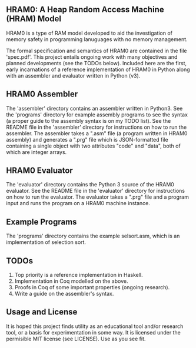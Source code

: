 ## HRAM0: A Heap Random Access Machine (HRAM) Model
HRAM0 is a type of RAM model developed to aid the investigation of memory safety in programming lanuguages with no memory management.

The formal specification and semantics of HRAM0 are contained in the file 'spec.pdf'. This project entails ongoing work with many objectives and planned developments (see the TODOs below). Included here are the first, early incarnations of a reference implementation of HRAM0 in Python along with an assembler and evaluator written in Python (v3).

## HRAM0 Assembler
The 'assembler' directory contains an assembler written in Python3. See the 'programs' directory for example assembly programs to see the syntax (a proper guide to the assembly syntax is on my TODO list). See the README file in the 'assembler' directory for instructions on how to run the assembler. The assembler takes a ".asm" file (a program written in HRAM0 assembly) and generates a ".prg" file which is JSON-formatted file containing a single object with two attributes "code" and "data", both of which are integer arrays.

## HRAM0 Evaluator
The 'evaluator' directory contains the Python 3 source of the HRAM0 evaluator. See the README file in the 'evaluator' directory for instructions on how to run the evaluator. The evaluator takes a ".prg" file and a program input and runs the program on a HRAM0 machine instance.

## Example Programs
The 'programs' directory contains the example selsort.asm, which is an implementation of selection sort.

## TODOs

1. Top priority is a reference implementation in Haskell.
2. Implementation in Coq modelled on the above.
3. Proofs in Coq of some important properties (ongoing research).
4. Write a guide on the assembler's syntax.


## Usage and License
It is hoped this project finds utility as an educational tool and/or research tool, or a basis for experimentation in some way. It is licensed under the permisible MIT license (see LICENSE). Use as you see fit.
